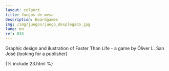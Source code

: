 ```yaml
---
layout: colport
title: Juegos de mesa
description: Boardgames
img: /img/juegos/juego_desplegado.jpg
lang: en
ref: 033
---
```


Graphic design and ilustration of Faster Than Life - a game by Óliver L. San José (looking for a publisher)


{% include 23.html %}
